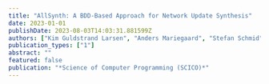 ```yaml
---
title: "AllSynth: A BDD-Based Approach for Network Update Synthesis"
date: 2023-01-01
publishDate: 2023-08-03T14:03:31.881599Z
authors: ["Kim Guldstrand Larsen", "Anders Mariegaard", "Stefan Schmid", "Jiri Srba"]
publication_types: ["1"]
abstract: ""
featured: false
publication: "*Science of Computer Programming (SCICO)*"
---
```


